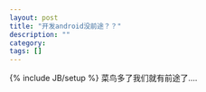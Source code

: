 ```yaml
---
layout: post
title: "开发android没前途？？"
description: ""
category: 
tags: []
---
```

{% include JB/setup %}
菜鸟多了我们就有前途了....
